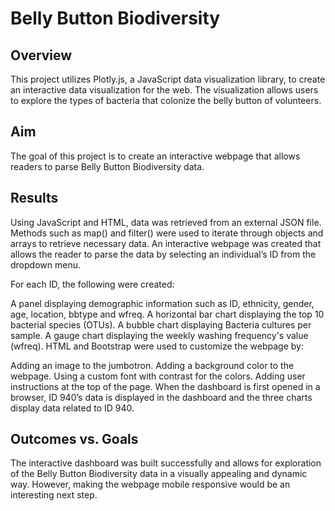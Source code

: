 # Belly Button Biodiversity

## Overview
This project utilizes Plotly.js, a JavaScript data visualization library, to create an interactive data visualization for the web. The visualization allows users to explore the types of bacteria that colonize the belly button of volunteers.

## Aim
The goal of this project is to create an interactive webpage that allows readers to parse Belly Button Biodiversity data.

## Results
Using JavaScript and HTML, data was retrieved from an external JSON file. Methods such as map() and filter() were used to iterate through objects and arrays to retrieve necessary data. An interactive webpage was created that allows the reader to parse the data by selecting an individual’s ID from the dropdown menu.

For each ID, the following were created:

A panel displaying demographic information such as ID, ethnicity, gender, age, location, bbtype and wfreq.
A horizontal bar chart displaying the top 10 bacterial species (OTUs).
A bubble chart displaying Bacteria cultures per sample.
A gauge chart displaying the weekly washing frequency's value (wfreq).
HTML and Bootstrap were used to customize the webpage by:

Adding an image to the jumbotron.
Adding a background color to the webpage.
Using a custom font with contrast for the colors.
Adding user instructions at the top of the page.
When the dashboard is first opened in a browser, ID 940’s data is displayed in the dashboard and the three charts display data related to ID 940.

## Outcomes vs. Goals
The interactive dashboard was built successfully and allows for exploration of the Belly Button Biodiversity data in a visually appealing and dynamic way. However, making the webpage mobile responsive would be an interesting next step.